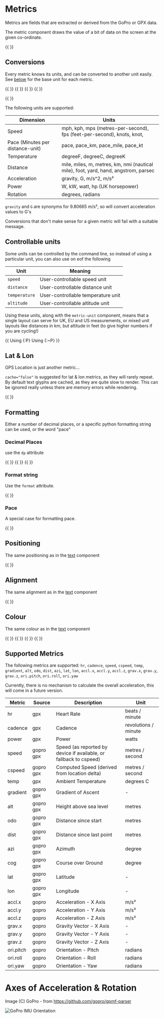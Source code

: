 # Metrics

Metrics are fields that are extracted or derived from the GoPro or GPX data.

The metric component draws the value of a bit of data on the screen at the given co-ordinate.

{{ <component type="metric" metric="speed" /> }}

## Conversions

Every metric knows its units, and can be converted to another unit easily. See [below](#supported-metrics) for the base unit
for each metric.

{{ <component type="metric" metric="speed" /> }}
{{ <component type="metric" metric="speed" units="kph" /> }}
{{ <component type="metric" metric="speed" units="mph" /> }}
{{ <component type="metric" metric="speed" units="knots" /> }}

{{ <component type="metric" metric="speed" units="pace_km" /> }}


The following units are supported:

| Dimension                        | Units                                                                               |
|----------------------------------|-------------------------------------------------------------------------------------|
| Speed                            | mph, kph, mps (metres-per-second), fps (feet-per-second), knots, knot,              |
| Pace (Minutes per distance-unit) | pace, pace_km, pace_mile, pace_kt                             | 
| Temperature                      | degreeF, degreeC, degreeK                                                           |
| Distance                         | mile, miles, m, metres, km, nmi (nautical mile), foot, yard, hand, angstrom, parsec |
| Acceleration                     | gravity, G, m/s^2, m/s²                                                             |
| Power                            | W, kW, watt, hp (UK horsepower)                                                     |
| Rotation                         | degrees, radians                                                                    |

`gravity` and `G` are synonyms for 9.80665 m/s², so will convert acceleration values to G's

Conversions that don't make sense for a given metric will fail with a suitable message.

## Controllable units

Some units can be controlled by the command line, so instead of using a particular unit, you can also use on eof the following

| Unit          | Meaning                            |
|---------------|------------------------------------|
| `speed`       | User-controllable speed unit       |
| `distance`    | User-controllable distance unit    |
| `temperature` | User-controllable temperature unit |
| `altitude`    | User-controllable altitude unit    |

Using these units, along with the `metric-unit` component, means that a single layout can serve for UK, EU and US measurements, or mixed unit layouts 
like distances in km, but altitude in feet (to give higher numbers if you are cycling!)

{{
<component type="metric"      y="0" metric="speed" units="speed" dp="0" />
<component type="metric-unit" y="32" metric="speed" units="speed">Using {:P} </component>
<component type="metric-unit" y="64" metric="speed" units="speed">Using {:~P} </component>
}}



## Lat & Lon

GPS Location is just another metric...

`cache="false"` is suggested for lat & lon metrics, as they will rarely repeat. By default text glyphs are cached, as they are
quite slow to render. This can be ignored really unless there are memory errors while rendering.

{{ <component type="metric" metric="lat" dp="6" size="16" cache="false"/> }}

## Formatting

Either a number of decimal places, or a specific python formatting string can be used, or the word "pace"

### Decimal Places

use the `dp` attribute

{{ <component type="metric" metric="speed" dp="0" /> }}
{{ <component type="metric" metric="speed" dp="2" /> }}
{{ <component type="metric" metric="speed" dp="5" /> }}

### Format string

Use the `format` attribute.

{{ <component type="metric" metric="speed" format=".4f" /> }}


### Pace

A special case for formatting pace.

{{ <component type="metric" metric="speed" units="pace" format="pace" /> }}

## Positioning

The same positioning as in the [text](01-simple-text.md) component

{{ <component type="metric" x="40" metric="speed" /> }}

## Alignment

The same alignment as in the [text](01-simple-text.md) component

{{ <component type="metric" x="40" metric="speed" align="right" /> }}

## Colour

The same colour as in the [text](01-simple-text.md) component

{{ <component type="metric" metric="speed" rgb="255,255,0" /> }}
{{ <component type="metric" metric="speed" rgb="255,255,0,128" /> }}
{{ <component type="metric" metric="speed" rgb="255,0,0" outline="255,255,255" size="48" /> }}
{{ <component type="metric" metric="speed" rgb="255,0,0" outline="255,255,255" outline_width="5" size="48"  /> }}

## Supported Metrics

The following metrics are supported:
`hr`, `cadence`, `speed`, `cspeed`, `temp`,
`gradient`, `alt`, `odo`, `dist`, `azi`, `lat`, `lon`, `accl.x`, `accl.y`, `accl.z`, `grav.x`,
`grav.y`, `grav.z`, `ori.pitch`, `ori.roll`, `ori.yaw`

Currently, there is no mechanism to calculate the overall acceleration, this will come in a future version.

| Metric | Source|Description | Unit |
|-----------|-------|------------------------------------------------------------|----------------------|
| hr | gpx |Heart Rate | beats / minute |
| cadence | gpx | Cadence | revolutions / minute |
| power | gpx | Power | watts |
| speed | gopro gpx |Speed (as reported by device if available, or fallback to cspeed) | metres / second |
| cspeed | gopro gpx | Computed Speed  (derived from location delta)                     | metres / second |
| temp | gpx | Ambient Temperature | degrees C |
| gradient | gopro gpx |Gradient of Ascent | - |
| alt | gopro gpx |Height above sea level | metres |
| odo | gopro gpx |Distance since start | metres |
| dist | gopro gpx |Distance since last point | metres |
| azi | gopro gpx |Azimuth | degree |
| cog | gopro gpx |Course over Ground | degree |
| lat | gopro gpx |Latitude | - |
| lon | gopro gpx |Longitude | - |
| accl.x | gopro | Acceleration - X Axis | m/s² |
| accl.y | gopro | Acceleration - Y Axis | m/s² |
| accl.z | gopro | Acceleration - Z Axis | m/s² |
| grav.x | gopro | Gravity Vector - X Axis | - |
| grav.y | gopro | Gravity Vector - Y Axis | - |
| grav.z | gopro | Gravity Vector - Z Axis | - |
| ori.pitch | gopro | Orientation - Pitch | radians |
| ori.roll | gopro | Orientation - Roll | radians |
| ori.yaw | gopro | Orientation - Yaw | radians |

# Axes of Acceleration & Rotation

Image (C) GoPro - from https://github.com/gopro/gpmf-parser

![GoPro IMU Orientation](https://github.com/gopro/gpmf-parser/raw/main/docs/readmegfx/CameraIMUOrientationSM.png)


